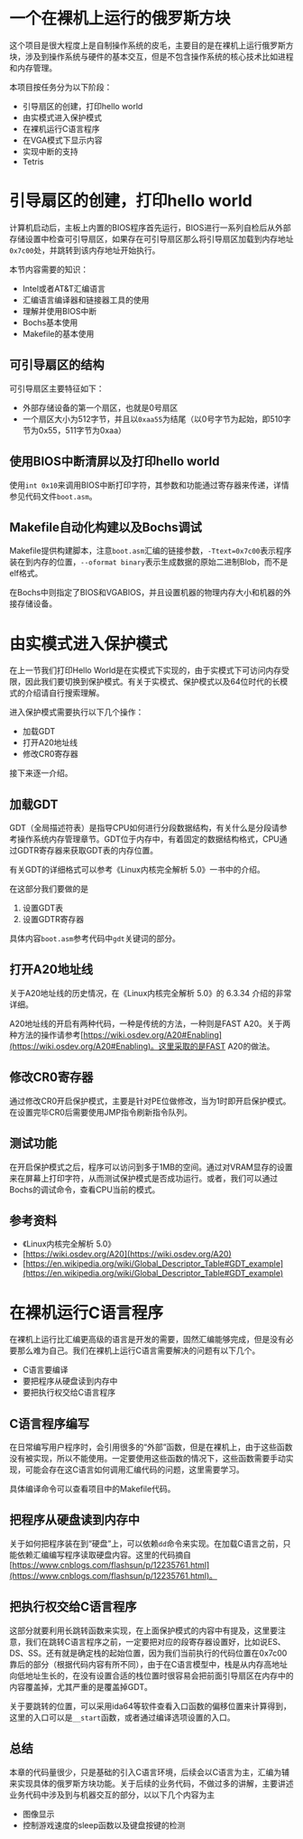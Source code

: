 # 一个在裸机上运行的俄罗斯方块

这个项目是很大程度上是自制操作系统的皮毛，主要目的是在裸机上运行俄罗斯方块，涉及到操作系统与硬件的基本交互，但是不包含操作系统的核心技术比如进程和内存管理。

本项目按任务分为以下阶段：

- 引导扇区的创建，打印hello world
- 由实模式进入保护模式
- 在裸机运行C语言程序
- 在VGA模式下显示内容
- 实现中断的支持
- Tetris

# 引导扇区的创建，打印hello world

计算机启动后，主板上内置的BIOS程序首先运行，BIOS进行一系列自检后从外部存储设置中检查可引导扇区，如果存在可引导扇区那么将引导扇区加载到内存地址`0x7c00`处，并跳转到该内存地址开始执行。

本节内容需要的知识：
- Intel或者AT&T汇编语言
- 汇编语言编译器和链接器工具的使用
- 理解并使用BIOS中断
- Bochs基本使用
- Makefile的基本使用

## 可引导扇区的结构

可引导扇区主要特征如下：
- 外部存储设备的第一个扇区，也就是0号扇区
- 一个扇区大小为512字节，并且以`0xaa55`为结尾（以0号字节为起始，即510字节为0x55，511字节为0xaa）

## 使用BIOS中断清屏以及打印hello world

使用`int 0x10`来调用BIOS中断打印字符，其参数和功能通过寄存器来传递，详情参见代码文件`boot.asm`。

## Makefile自动化构建以及Bochs调试

Makefile提供构建脚本，注意`boot.asm`汇编的链接参数，`-Ttext=0x7c00`表示程序装在到内存的位置，`--oformat binary`表示生成数据的原始二进制Blob，而不是elf格式。

在Bochs中则指定了BIOS和VGABIOS，并且设置机器的物理内存大小和机器的外接存储设备。

# 由实模式进入保护模式

在上一节我们打印Hello World是在实模式下实现的，由于实模式下可访问内存受限，因此我们要切换到保护模式。有关于实模式、保护模式以及64位时代的长模式的介绍请自行搜索理解。

进入保护模式需要执行以下几个操作：

- 加载GDT
- 打开A20地址线
- 修改CR0寄存器

接下来逐一介绍。

## 加载GDT

GDT（全局描述符表）是指导CPU如何进行分段数据结构，有关什么是分段请参考操作系统内存管理章节。GDT位于内存中，有着固定的数据结构格式，CPU通过GDTR寄存器来获取GDT表的内存位置。

有关GDT的详细格式可以参考《Linux内核完全解析 5.0》一书中的介绍。

在这部分我们要做的是
1. 设置GDT表
2. 设置GDTR寄存器

具体内容`boot.asm`参考代码中`gdt`关键词的部分。

## 打开A20地址线

关于A20地址线的历史情况，在《Linux内核完全解析 5.0》的 6.3.34 介绍的非常详细。

A20地址线的开启有两种代码，一种是传统的方法，一种则是FAST A20。关于两种方法的操作请参考[https://wiki.osdev.org/A20#Enabling](https://wiki.osdev.org/A20#Enabling)。这里采取的是FAST A20的做法。

## 修改CR0寄存器

通过修改CR0开启保护模式，主要是针对PE位做修改，当为1时即开启保护模式。在设置完毕CR0后需要使用JMP指令刷新指令队列。

## 测试功能

在开启保护模式之后，程序可以访问到多于1MB的空间。通过对VRAM显存的设置来在屏幕上打印字符，从而测试保护模式是否成功运行。或者，我们可以通过Bochs的调试命令，查看CPU当前的模式。

## 参考资料

- 《Linux内核完全解析 5.0》
- [https://wiki.osdev.org/A20](https://wiki.osdev.org/A20)
- [https://en.wikipedia.org/wiki/Global_Descriptor_Table#GDT_example](https://en.wikipedia.org/wiki/Global_Descriptor_Table#GDT_example)

# 在裸机运行C语言程序

在裸机上运行比汇编更高级的语言是开发的需要，固然汇编能够完成，但是没有必要那么难为自己。我们在裸机上运行C语言需要解决的问题有以下几个。

- C语言要编译
- 要把程序从硬盘读到内存中
- 要把执行权交给C语言程序

## C语言程序编写

在日常编写用户程序时，会引用很多的“外部”函数，但是在裸机上，由于这些函数没有被实现，所以不能使用。一定要使用这些函数的情况下，这些函数需要手动实现，可能会存在这C语言如何调用汇编代码的问题，这里需要学习。

具体编译命令可以查看项目中的Makefile代码。

## 把程序从硬盘读到内存中

关于如何把程序装在到“硬盘”上，可以依赖`dd`命令来实现。在加载C语言之前，只能依赖汇编编写程序读取硬盘内容。这里的代码摘自
[https://www.cnblogs.com/flashsun/p/12235761.html](https://www.cnblogs.com/flashsun/p/12235761.html)。

## 把执行权交给C语言程序

这部分就要利用长跳转函数来实现，在上面保护模式的内容中有提及，这里要注意，我们在跳转C语言程序之前，一定要把对应的段寄存器设置好，比如说ES、DS、SS。还有就是确定栈的起始位置，因为我们当前执行的代码位置在0x7c00靠后的部分（根据代码内容有所不同），由于在C语言模型中，栈是从内存高地址向低地址生长的，在没有设置合适的栈位置时很容易会把前面引导扇区在内存中的内容覆盖掉，尤其严重的是覆盖掉GDT。

关于要跳转的位置，可以采用ida64等软件查看入口函数的偏移位置来计算得到，这里的入口可以是`__start`函数，或者通过编译选项设置的入口。

## 总结

本章的代码量很少，只是基础的引入C语言环境，后续会以C语言为主，汇编为辅来实现具体的俄罗斯方块功能。关于后续的业务代码，不做过多的讲解，主要讲述业务代码中涉及到与机器交互的部分，以以下几个内容为主

- 图像显示
- 控制游戏速度的sleep函数以及键盘按键的检测
